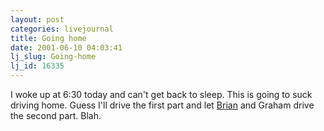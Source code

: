 ```yaml
---
layout: post
categories: livejournal
title: Going home
date: 2001-06-10 04:03:41
lj_slug: Going-home
lj_id: 16335
---
```

I woke up at 6:30 today and can't get back to sleep. This is going to suck driving home. Guess I'll drive the first part and let [Brian](http://www.livejournal.com/users/fishy) and Graham drive the second part. Blah.
